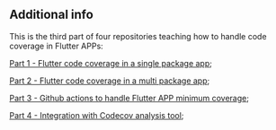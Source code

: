 ## Additional info

This is the third part of four repositories teaching how to handle code coverage in Flutter APPs:

[Part 1 - Flutter code coverage in a single package app](https://github.com/cantellir/flutter_code_coverage_single_package);

[Part 2 - Flutter code coverage in a multi package app](https://github.com/cantellir/flutter_code_coverage_multi_package);

[Part 3 - Github actions to handle Flutter APP minimum coverage](https://github.com/cantellir/flutter_code_coverage_minimum_github_action);

[Part 4 - Integration with Codecov analysis tool](https://github.com/cantellir/flutter_code_coverage_github_codecov);